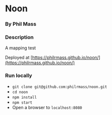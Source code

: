 # Noon
### By Phil Mass

### Description

A mapping test

Deployed at [https://philrmass.github.io/noon/](https://philrmass.github.io/noon/)

### Run locally
- `git clone git@github.com:philrmass/noon.git`
- `cd noon`
- `npm install`
- `npm start`
- Open a browser to `localhost:8080`

